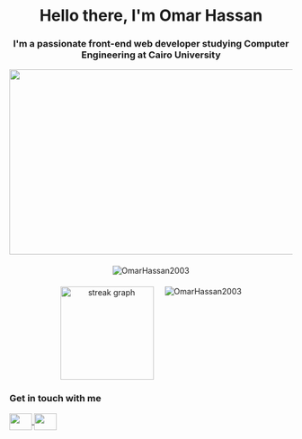 <h1 align="center">Hello there, I'm Omar Hassan</h1>
<h3 align="center">I'm a passionate front-end web developer studying Computer Engineering at Cairo University</h3>

<div align="center">
  <img src="https://user-images.githubusercontent.com/74038190/212749447-bfb7e725-6987-49d9-ae85-2015e3e7cc41.gif" width="510px" height="330px" />
</div>

<p align="center" style="margin-top: 20px;">
  <img align="center" src="https://github-readme-stats.vercel.app/api?username=OmarHassan2003&show_icons=true&theme=github&locale=en&border_radius=10&cache_bust=1" alt="OmarHassan2003" />
</p>

<div align="center" style="display: flex; justify-content: center; gap: 20px; margin-top: 20px; flex-wrap: wrap; align-items: flex-start;">
  <img src="https://streak-stats.demolab.com?user=OmarHassan2003&locale=en&mode=daily&theme=github&border_radius=10&order=2" height="166" alt="streak graph" />
  <img src="https://github-readme-stats.vercel.app/api/top-langs?username=OmarHassan2003&show_icons=true&locale=en&border_radius=10&layout=compact&theme=github&cache_bust=1" alt="OmarHassan2003" />
</div>

<h3 align="left">Get in touch with me</h3>
<div align="left">
  <a href="https://x.com/OmarrHassan44">
    <img align="center" src="https://raw.githubusercontent.com/rahuldkjain/github-profile-readme-generator/master/src/images/icons/Social/twitter.svg" height="30" width="40" />
  </a>
  <a href="https://www.linkedin.com/in/omarhassanelsherif">
    <img align="center" src="https://raw.githubusercontent.com/rahuldkjain/github-profile-readme-generator/master/src/images/icons/Social/linked-in-alt.svg" height="30" width="40" />
  </a>
</div>
